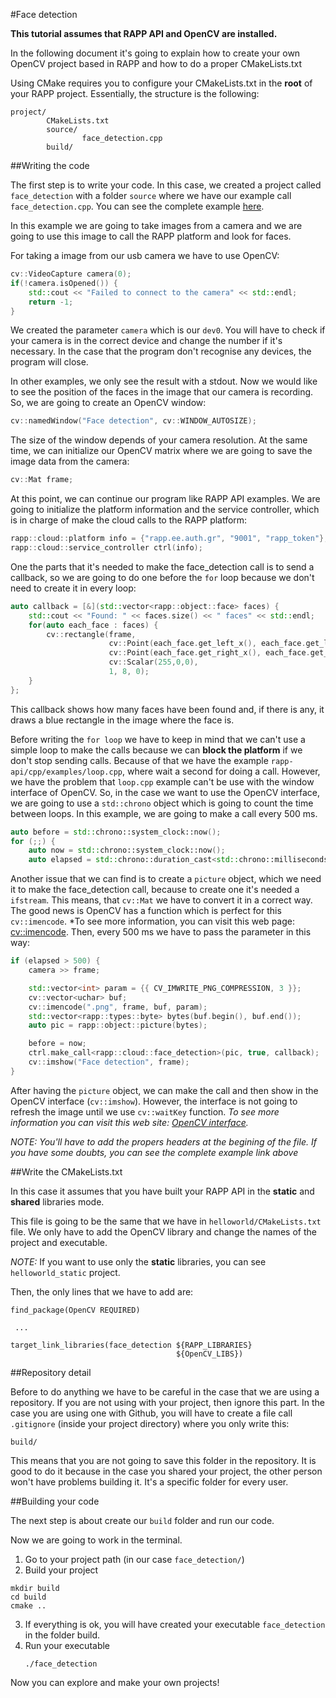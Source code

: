 #Face detection

**This tutorial assumes that RAPP API and OpenCV are installed.**

In the following document it's going to explain how to create your own OpenCV project
based in RAPP and how to do a proper CMakeLists.txt

Using CMake requires you to configure your CMakeLists.txt in the **root** of your RAPP project.
Essentially, the structure is the following:

```
project/
        CMakeLists.txt
        source/
                face_detection.cpp
        build/
```

##Writing the code

The first step is to write your code.
In this case, we created a project called `face_detection` with a folder `source` where we have our
example call `face_detection.cpp`.
You can see the complete example [here](source/face_detection.cpp).

In this example we are going to take images from a camera and we are going to use this image
to call the RAPP platform and look for faces.

For taking a image from our usb camera we have to use OpenCV:

```cpp
cv::VideoCapture camera(0); 
if(!camera.isOpened()) { 
    std::cout << "Failed to connect to the camera" << std::endl;
    return -1;
}
```

We created the parameter `camera` which is our `dev0`. You will have to check if your camera is
in the correct device and change the number if it's necessary. In the case that the program
don't recognise any devices, the program will close.

In other examples, we only see the result with a stdout. Now we would like to see the position
of the faces in the image that our camera is recording. So, we are going to create an OpenCV window:

```cpp
cv::namedWindow("Face detection", cv::WINDOW_AUTOSIZE);
```

The size of the window depends of your camera resolution.
At the same time, we can initialize our OpenCV matrix where we are going to save the image data
from the camera:

```cpp
cv::Mat frame;
```

At this point, we can continue our program like RAPP API examples.
We are going to initialize the platform information and the service controller, which is in charge
of make the cloud calls to the RAPP platform:

```cpp
rapp::cloud::platform info = {"rapp.ee.auth.gr", "9001", "rapp_token"}; 
rapp::cloud::service_controller ctrl(info);
```

One the parts that it's needed to make the face_detection call is to send a callback, 
so we are going to do one before the `for` loop because we don't need to create it in every loop:

```cpp
auto callback = [&](std::vector<rapp::object::face> faces) { 
    std::cout << "Found: " << faces.size() << " faces" << std::endl; 
    for(auto each_face : faces) {
        cv::rectangle(frame,
                      cv::Point(each_face.get_left_x(), each_face.get_left_y()),
                      cv::Point(each_face.get_right_x(), each_face.get_right_x()),
                      cv::Scalar(255,0,0),
                      1, 8, 0);
    }
};
```

This callback shows how many faces have been found and, if there is any, 
it draws a blue rectangle in the image where the face is.

Before writing the `for loop` we have to keep in mind that we can't use a simple loop
to make the calls because we can **block the platform** if we don't stop sending calls. 
Because of that we have the example `rapp-api/cpp/examples/loop.cpp`, where wait a second 
for doing a call. However, we have the problem that `loop.cpp` example can't be use with
the window interface of OpenCV. So, in the case we want to use the OpenCV interface, we are
going to use a `std::chrono` object which is going to count the time between loops.
In this example, we are going to make a call every 500 ms.

```cpp
auto before = std::chrono::system_clock::now();
for (;;) {
    auto now = std::chrono::system_clock::now();
    auto elapsed = std::chrono::duration_cast<std::chrono::milliseconds>(now - before).count(); 
```

Another issue that we can find is to create a `picture` object, which we need it to make the face_detection call,
because to create one it's needed a `ifstream`. This means, that `cv::Mat` we have to convert it in a correct way. 
The good news is OpenCV has a function which is perfect for this `cv::imencode`.
*To see more information, you can visit this web page: [cv::imencode](http://docs.opencv.org/2.4/modules/highgui/doc/reading_and_writing_images_and_video.html).
Then, every 500 ms we have to pass the parameter in this way:

```cpp
if (elapsed > 500) {
    camera >> frame;

    std::vector<int> param = {{ CV_IMWRITE_PNG_COMPRESSION, 3 }};
    cv::vector<uchar> buf;
    cv::imencode(".png", frame, buf, param);
    std::vector<rapp::types::byte> bytes(buf.begin(), buf.end());
    auto pic = rapp::object::picture(bytes);

    before = now;
    ctrl.make_call<rapp::cloud::face_detection>(pic, true, callback);
    cv::imshow("Face detection", frame);
}
```

After having the `picture` object, we can make the call and then show in the OpenCV interface (`cv::imshow`).
However, the interface is not going to refresh the image until we use `cv::waitKey` function.
*To see more information you can visit this web site: [OpenCV interface](http://docs.opencv.org/2.4/modules/highgui/doc/user_interface.html).*

*NOTE: You'll have to add the propers headers at the begining of the file. If you have some doubts, you can see the complete example link above*

##Write the CMakeLists.txt

In this case it assumes that you have built your RAPP API in the **static** and **shared** libraries mode.

This file is going to be the same that we have in `helloworld/CMakeLists.txt` file.
We only have to add the OpenCV library and change the names of the project and executable.

*NOTE:* If you want to use only the **static** libraries, you can see `helloworld_static` project.

Then, the only lines that we have to add are:

```
find_package(OpenCV REQUIRED)

 ...

target_link_libraries(face_detection ${RAPP_LIBRARIES}
                                     ${OpenCV_LIBS})

```

##Repository detail

Before to do anything we have to be careful in the case that we are using a repository.
If you are not using with your project, then ignore this part.
In the case you are using one with Github, you will have to create a file call `.gitignore`
(inside your project directory) where you only write this:

```
build/
```

This means that you are not going to save this folder in the repository. It is good to do it
because in the case you shared your project, the other person won't have problems building it.
It's a specific folder for every user.

##Building your code

The next step is about create our `build` folder and run our code.

Now we are going to work in the terminal.

1. Go to your project path (in our case `face_detection/`)
2. Build your project
```
mkdir build
cd build 
cmake ..
```

3. If everything is ok, you will have created your executable `face_detection` in the folder build.
4. Run your executable
    ```
    ./face_detection
    ```

Now you can explore and make your own projects!
